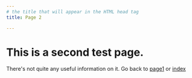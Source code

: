 ```yaml
---
# the title that will appear in the HTML head tag
title: Page 2

---
```


# This is a second test page.

There's not quite any useful information on it.
Go back to [page1](page1) or [index](index)
